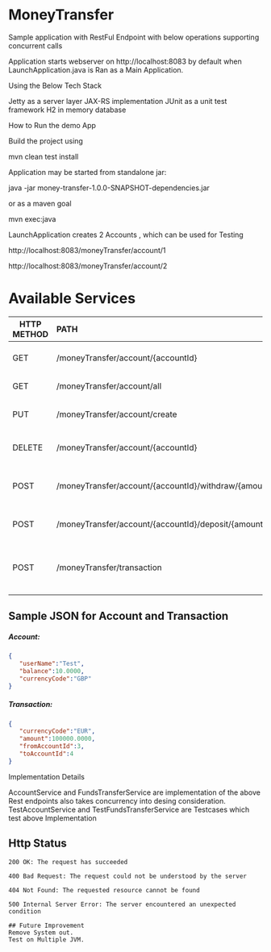 # MoneyTransfer
Sample application with RestFul Endpoint with below operations supporting concurrent calls

Application starts webserver on http://localhost:8083 by default when LaunchApplication.java is Ran as a Main Application.

Using the Below Tech Stack

Jetty  as a server layer
JAX-RS implementation
JUnit  as a unit test framework
H2  in memory database

How to Run the demo App

Build the project using 

mvn clean test install

Application may be started from standalone jar:

java -jar money-transfer-1.0.0-SNAPSHOT-dependencies.jar

or as a maven goal

mvn exec:java

LaunchApplication creates 2 Accounts , which can be used for Testing

http://localhost:8083/moneyTransfer/account/1

http://localhost:8083/moneyTransfer/account/2

# Available Services
| HTTP METHOD        | PATH           |  USAGE |
| ------------- |:-------------|:-----|
| GET     | /moneyTransfer/account/{accountId} | get account by accountId |
| GET     | /moneyTransfer/account/all  |   get all accounts |
| PUT     | /moneyTransfer/account/create     |  create a new account |
| DELETE  | /moneyTransfer/account/{accountId}     | remove account by accountId |
| POST    | /moneyTransfer/account/{accountId}/withdraw/{amount}    |  withdraw money from account |
| POST    | /moneyTransfer/account/{accountId}/deposit/{amount}     |  deposit money to account |
| POST    | /moneyTransfer/transaction    |  perform transaction between 2 user accounts |


## Sample JSON for Account and Transaction

##### Account:
```json
{  
   "userName":"Test",
   "balance":10.0000,
   "currencyCode":"GBP"
}
```

#####  Transaction:
```json
{  
   "currencyCode":"EUR",
   "amount":100000.0000,
   "fromAccountId":3,
   "toAccountId":4
}
```

Implementation Details

AccountService and FundsTransferService are implementation of the above Rest endpoints also takes concurrency into desing consideration.
TestAccountService and TestFundsTransferService are Testcases which test above Implementation


## Http Status 

```
200 OK: The request has succeeded
```

```
400 Bad Request: The request could not be understood by the server 
```

```
404 Not Found: The requested resource cannot be found
```

```
500 Internal Server Error: The server encountered an unexpected condition

## Future Improvement
Remove System out.
Test on Multiple JVM.




